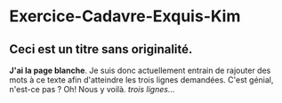 # Exercice-Cadavre-Exquis-Kim
## Ceci est un titre sans originalité. 
**J'ai la page blanche**. Je suis donc actuellement entrain de rajouter des mots à ce texte afin d'atteindre les trois lignes demandées. C'est génial, n'est-ce pas ? Oh! Nous y voilà. *trois lignes...* 